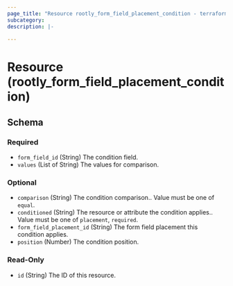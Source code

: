 ```yaml
---
page_title: "Resource rootly_form_field_placement_condition - terraform-provider-rootly"
subcategory:
description: |-
    
---
```


# Resource (rootly_form_field_placement_condition)





<!-- schema generated by tfplugindocs -->
## Schema

### Required

- `form_field_id` (String) The condition field.
- `values` (List of String) The values for comparison.

### Optional

- `comparison` (String) The condition comparison.. Value must be one of `equal`.
- `conditioned` (String) The resource or attribute the condition applies.. Value must be one of `placement`, `required`.
- `form_field_placement_id` (String) The form field placement this condition applies.
- `position` (Number) The condition position.

### Read-Only

- `id` (String) The ID of this resource.
